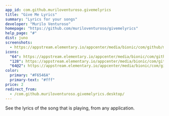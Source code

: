 ```yaml
---
app_id: com.github.muriloventuroso.givemelyrics
title: "Give Me Lyrics"
summary: "Lyrics for your songs"
developer: "Murilo Venturoso"
homepage: "https://github.com/muriloventuroso/givemelyrics"
help_page: "#"
dist: juno
screenshots:
  - https://appstream.elementary.io/appcenter/media/bionic/com/github/muriloventuroso.givemelyrics/70856764307E76BC8B5C630323898840/screenshots/image-1_orig.png
icons:
  "64": https://appstream.elementary.io/appcenter/media/bionic/com/github/muriloventuroso.givemelyrics/70856764307E76BC8B5C630323898840/icons/64x64/com.github.muriloventuroso.givemelyrics_com.github.muriloventuroso.givemelyrics.png
  "128": https://appstream.elementary.io/appcenter/media/bionic/com/github/muriloventuroso.givemelyrics/70856764307E76BC8B5C630323898840/icons/128x128/com.github.muriloventuroso.givemelyrics_com.github.muriloventuroso.givemelyrics.png
  "64@2": https://appstream.elementary.io/appcenter/media/bionic/com/github/muriloventuroso.givemelyrics/70856764307E76BC8B5C630323898840/icons/64x64@2/com.github.muriloventuroso.givemelyrics_com.github.muriloventuroso.givemelyrics.png
color:
  primary: "#F6546A"
  primary-text: "#fff"
price: 2
redirect_from:
  - /com.github.muriloventuroso.givemelyrics.desktop/
---
```


<p>See the lyrics of the song that is playing, from any application.</p>